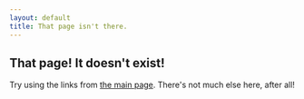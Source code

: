 ```yaml
---
layout: default
title: That page isn't there.
---
```


## That page! It doesn't exist!

Try using the links from [the main page](https://spencerjulian.com). There's not much else here, after all!
